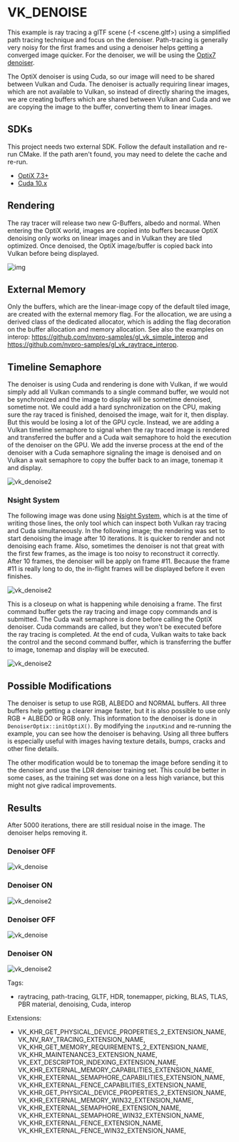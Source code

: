 
# VK_DENOISE

This example is ray tracing a glTF scene (-f <scene.gltf>) using a simplified path tracing technique and focus on the denoiser. Path-tracing is generally very noisy for the first frames and using a denoiser helps getting a converged image quicker. For the denoiser, we will be using the [Optix7 denoiser](https://developer.nvidia.com/optix-denoiser).

The OptiX denoiser is using Cuda, so our image will need to be shared between Vulkan and Cuda. The denoiser is actually requiring linear images, which are not available to Vulkan, so instead of directly sharing the images, we are creating buffers which are shared between Vulkan and Cuda and we are copying the image to the buffer, converting them to linear images.

## SDKs

This project needs two external SDK. Follow the default installation and re-run CMake. If the path aren't found, you may need to delete the cache and re-run.

* [OptiX 7.3+](https://developer.nvidia.com/designworks/optix/download)
* [Cuda 10.x](https://developer.nvidia.com/cuda-downloads)


## Rendering 

The ray tracer will release two new G-Buffers, albedo and normal. When entering the OptiX world, images are copied into buffers because OptiX denoising only works on linear images and in Vulkan they are tiled optimized. Once denoised, the OptiX image/buffer is copied back into Vulkan before being displayed.

![img](docs/Denoiser-renderLoop.png)


## External Memory

Only the buffers, which are the linear-image copy of the default tiled image, are created with the external memory flag. For the allocation, we are using a derived class of the dedicated allocator, which is adding the flag decoration on the buffer allocation and memory allocation. See also the examples on interop: <https://github.com/nvpro-samples/gl_vk_simple_interop> and <https://github.com/nvpro-samples/gl_vk_raytrace_interop>.

## Timeline Semaphore

The denoiser is using Cuda and rendering is done with Vulkan, if we would simply add all Vulkan commands to a single command buffer, we would not be synchronized and the image to display will be sometime denoised, sometime not. We could add a hard synchronization on the CPU, making sure the ray traced is finished, denoised the image, wait for it, then display. But this would be losing a lot of the GPU cycle. Instead, we are adding a Vulkan timeline semaphore to signal when the ray traced image is rendered and transferred the buffer and a Cuda wait semaphore to hold the execution of the denoiser on the GPU. We add the inverse process at the end of the denoiser with a Cuda semaphore signaling the image is denoised and on Vulkan a wait semaphore to copy the buffer back to an image, tonemap it and display.

 ![vk_denoise2](docs/GPU_Trace.png)

### Nsight System

The following image was done using [Nsight System](https://developer.nvidia.com/nsight-systems), which is at the time of writing those lines, the only tool which can inspect both Vulkan ray tracing and Cuda simultaneously. In the following image; the rendering was set to start denoising the image after 10 iterations. It is quicker to render and not denoising each frame. Also, sometimes the denoiser is not that great with the first few frames, as the image is too noisy to reconstruct it correctly. After 10 frames, the denoiser will be apply on frame #11. Because the frame #11 is really long to do, the in-flight frames will be displayed before it even finishes.

 ![vk_denoise2](docs/nsight-sys_1.png)

 This is a closeup on what is happening while denoising a frame. The first command buffer gets the ray tracing and image copy commands and is submitted. The Cuda wait semaphore is done before calling the OptiX denoiser. Cuda commands are called, but they won't be executed before the ray tracing is completed. At the end of cuda, Vulkan waits to take back the control and the second command buffer, which is transferring the buffer to image, tonemap and display will be executed.

 ![vk_denoise2](docs/nsight-sys_2.png)

## Possible Modifications

The denoiser is setup to use RGB, ALBEDO and NORMAL buffers. All three buffers help getting a clearer image faster, but it is also possible to use only RGB + ALBEDO or RGB only. This information to the denoiser is done in `DenoiserOptix::initOptiX()`. By modifying the `inputKind` and re-running the example, you can see how the denoiser is behaving. Using all three buffers is especially useful with images having texture details, bumps, cracks and other fine details.

The other modification would be to tonemap the image before sending it to the denoiser and use the LDR denoiser training set. This could be better in some cases, as the training set was done on a less high variance, but this might not give radical improvements.

## Results

After 5000 iterations, there are still residual noise in the image. The denoiser helps removing it.

### Denoiser OFF

![vk_denoise](docs/denoiser_off.png)

### Denoiser ON

![vk_denoise2](docs/denoiser_on.png)

### Denoiser OFF

![vk_denoise](docs/before.png)

### Denoiser ON

![vk_denoise2](docs/after.png)

Tags:

- raytracing, path-tracing, GLTF, HDR, tonemapper, picking, BLAS, TLAS, PBR material, denoising, Cuda, interop

Extensions:

- VK_KHR_GET_PHYSICAL_DEVICE_PROPERTIES_2_EXTENSION_NAME, VK_NV_RAY_TRACING_EXTENSION_NAME, VK_KHR_GET_MEMORY_REQUIREMENTS_2_EXTENSION_NAME, VK_KHR_MAINTENANCE3_EXTENSION_NAME, VK_EXT_DESCRIPTOR_INDEXING_EXTENSION_NAME,
VK_KHR_EXTERNAL_MEMORY_CAPABILITIES_EXTENSION_NAME,
VK_KHR_EXTERNAL_SEMAPHORE_CAPABILITIES_EXTENSION_NAME,
VK_KHR_EXTERNAL_FENCE_CAPABILITIES_EXTENSION_NAME,
VK_KHR_GET_PHYSICAL_DEVICE_PROPERTIES_2_EXTENSION_NAME,
VK_KHR_EXTERNAL_MEMORY_WIN32_EXTENSION_NAME,
VK_KHR_EXTERNAL_SEMAPHORE_EXTENSION_NAME,
VK_KHR_EXTERNAL_SEMAPHORE_WIN32_EXTENSION_NAME,
VK_KHR_EXTERNAL_FENCE_EXTENSION_NAME,
VK_KHR_EXTERNAL_FENCE_WIN32_EXTENSION_NAME,
